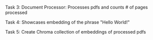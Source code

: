 Task 3: Document Processor: Processes pdfs and counts # of pages processed

Task 4: Showcases embedding of the phrase "Hello World!"

Task 5: Create Chroma collection of embeddings of processed pdfs
